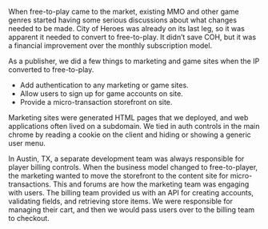 When free-to-play came to the market, existing MMO and other game genres started having some serious discussions about what changes needed to be made. City of Heroes was already on its last leg, so it was apparent it needed to convert to free-to-play. It didn’t save COH, but it was a financial improvement over the monthly subscription model. 

As a publisher, we did a few things to marketing and game sites when the IP converted to free-to-play. 

- Add authentication to any marketing or game sites. 
- Allow users to sign up for game accounts on site. 
- Provide a micro-transaction storefront on site.

Marketing sites were generated HTML pages that we deployed, and web applications often lived on a subdomain. We tied in auth controls in the main chrome by reading a cookie on the client and hiding or showing a generic user menu.

In Austin, TX, a separate development team was always responsible for player billing controls. When the business model changed to free-to-player, the marketing wanted to move the storefront to the content site for micro-transactions. This and forums are how the marketing team was engaging with users. The billing team provided us with an API for creating accounts, validating fields, and retrieving store items. We were responsible for managing their cart, and then we would pass users over to the billing team to checkout.  
